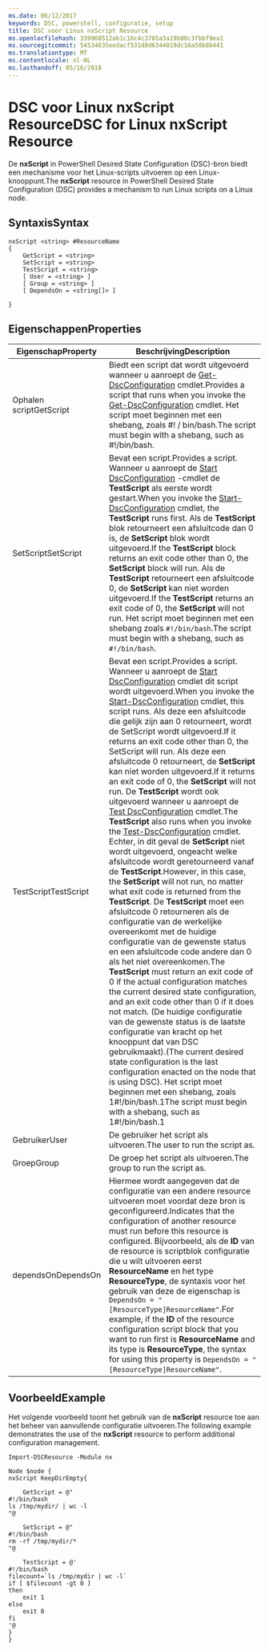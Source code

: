 ```yaml
---
ms.date: 06/12/2017
keywords: DSC, powershell, configuratie, setup
title: DSC voor Linux nxScript Resource
ms.openlocfilehash: 339968512ab1c16c4c3785a3a19b00c3fbbf9ea1
ms.sourcegitcommit: 54534635eedacf531d8d6344019dc16a50b8b441
ms.translationtype: MT
ms.contentlocale: nl-NL
ms.lasthandoff: 05/16/2018
---
```

# <a name="dsc-for-linux-nxscript-resource"></a><span data-ttu-id="0cd76-103">DSC voor Linux nxScript Resource</span><span class="sxs-lookup"><span data-stu-id="0cd76-103">DSC for Linux nxScript Resource</span></span>

<span data-ttu-id="0cd76-104">De **nxScript** in PowerShell Desired State Configuration (DSC)-bron biedt een mechanisme voor het Linux-scripts uitvoeren op een Linux-knooppunt.</span><span class="sxs-lookup"><span data-stu-id="0cd76-104">The **nxScript** resource in PowerShell Desired State Configuration (DSC) provides a mechanism to run Linux scripts on a Linux node.</span></span>

## <a name="syntax"></a><span data-ttu-id="0cd76-105">Syntaxis</span><span class="sxs-lookup"><span data-stu-id="0cd76-105">Syntax</span></span>

```
nxScript <string> #ResourceName
{
    GetScript = <string>
    SetScript = <string>
    TestScript = <string>
    [ User = <string> ]
    [ Group = <string> ]
    [ DependsOn = <string[]> ]

}
```

## <a name="properties"></a><span data-ttu-id="0cd76-106">Eigenschappen</span><span class="sxs-lookup"><span data-stu-id="0cd76-106">Properties</span></span>

|  <span data-ttu-id="0cd76-107">Eigenschap</span><span class="sxs-lookup"><span data-stu-id="0cd76-107">Property</span></span> |  <span data-ttu-id="0cd76-108">Beschrijving</span><span class="sxs-lookup"><span data-stu-id="0cd76-108">Description</span></span> |
|---|---|
| <span data-ttu-id="0cd76-109">Ophalen script</span><span class="sxs-lookup"><span data-stu-id="0cd76-109">GetScript</span></span>| <span data-ttu-id="0cd76-110">Biedt een script dat wordt uitgevoerd wanneer u aanroept de [Get-DscConfiguration](https://technet.microsoft.com/en-us/library/dn521625.aspx) cmdlet.</span><span class="sxs-lookup"><span data-stu-id="0cd76-110">Provides a script that runs when you invoke the [Get-DscConfiguration](https://technet.microsoft.com/en-us/library/dn521625.aspx) cmdlet.</span></span> <span data-ttu-id="0cd76-111">Het script moet beginnen met een shebang, zoals #! / bin/bash.</span><span class="sxs-lookup"><span data-stu-id="0cd76-111">The script must begin with a shebang, such as #!/bin/bash.</span></span>|
| <span data-ttu-id="0cd76-112">SetScript</span><span class="sxs-lookup"><span data-stu-id="0cd76-112">SetScript</span></span>| <span data-ttu-id="0cd76-113">Bevat een script.</span><span class="sxs-lookup"><span data-stu-id="0cd76-113">Provides a script.</span></span> <span data-ttu-id="0cd76-114">Wanneer u aanroept de [Start DscConfiguration](https://technet.microsoft.com/en-us/library/dn521623.aspx) -cmdlet de **TestScript** als eerste wordt gestart.</span><span class="sxs-lookup"><span data-stu-id="0cd76-114">When you invoke the [Start-DscConfiguration](https://technet.microsoft.com/en-us/library/dn521623.aspx) cmdlet, the **TestScript** runs first.</span></span> <span data-ttu-id="0cd76-115">Als de **TestScript** blok retourneert een afsluitcode dan 0 is, de **SetScript** blok wordt uitgevoerd.</span><span class="sxs-lookup"><span data-stu-id="0cd76-115">If the **TestScript** block returns an exit code other than 0, the **SetScript** block will run.</span></span> <span data-ttu-id="0cd76-116">Als de **TestScript** retourneert een afsluitcode 0, de **SetScript** kan niet worden uitgevoerd.</span><span class="sxs-lookup"><span data-stu-id="0cd76-116">If the **TestScript** returns an exit code of 0, the **SetScript** will not run.</span></span> <span data-ttu-id="0cd76-117">Het script moet beginnen met een shebang zoals `#!/bin/bash`.</span><span class="sxs-lookup"><span data-stu-id="0cd76-117">The script must begin with a shebang, such as `#!/bin/bash`.</span></span>|
| <span data-ttu-id="0cd76-118">TestScript</span><span class="sxs-lookup"><span data-stu-id="0cd76-118">TestScript</span></span>| <span data-ttu-id="0cd76-119">Bevat een script.</span><span class="sxs-lookup"><span data-stu-id="0cd76-119">Provides a script.</span></span> <span data-ttu-id="0cd76-120">Wanneer u aanroept de [Start DscConfiguration](https://technet.microsoft.com/en-us/library/dn521623.aspx) cmdlet dit script wordt uitgevoerd.</span><span class="sxs-lookup"><span data-stu-id="0cd76-120">When you invoke the [Start-DscConfiguration](https://technet.microsoft.com/en-us/library/dn521623.aspx) cmdlet, this script runs.</span></span> <span data-ttu-id="0cd76-121">Als deze een afsluitcode die gelijk zijn aan 0 retourneert, wordt de SetScript wordt uitgevoerd.</span><span class="sxs-lookup"><span data-stu-id="0cd76-121">If it returns an exit code other than 0, the SetScript will run.</span></span> <span data-ttu-id="0cd76-122">Als deze een afsluitcode 0 retourneert, de **SetScript** kan niet worden uitgevoerd.</span><span class="sxs-lookup"><span data-stu-id="0cd76-122">If it returns an exit code of 0, the **SetScript** will not run.</span></span> <span data-ttu-id="0cd76-123">De **TestScript** wordt ook uitgevoerd wanneer u aanroept de [Test DscConfiguration](https://technet.microsoft.com/en-us/library/dn407382.aspx) cmdlet.</span><span class="sxs-lookup"><span data-stu-id="0cd76-123">The **TestScript** also runs when you invoke the [Test-DscConfiguration](https://technet.microsoft.com/en-us/library/dn407382.aspx) cmdlet.</span></span> <span data-ttu-id="0cd76-124">Echter, in dit geval de **SetScript** niet wordt uitgevoerd, ongeacht welke afsluitcode wordt geretourneerd vanaf de **TestScript**.</span><span class="sxs-lookup"><span data-stu-id="0cd76-124">However, in this case, the **SetScript** will not run, no matter what exit code is returned from the **TestScript**.</span></span> <span data-ttu-id="0cd76-125">De **TestScript** moet een afsluitcode 0 retourneren als de configuratie van de werkelijke overeenkomt met de huidige configuratie van de gewenste status en een afsluitcode code andere dan 0 als het niet overeenkomen.</span><span class="sxs-lookup"><span data-stu-id="0cd76-125">The **TestScript** must return an exit code of 0 if the actual configuration matches the current desired state configuration, and an exit code other than 0 if it does not match.</span></span> <span data-ttu-id="0cd76-126">(De huidige configuratie van de gewenste status is de laatste configuratie van kracht op het knooppunt dat van DSC gebruikmaakt).</span><span class="sxs-lookup"><span data-stu-id="0cd76-126">(The current desired state configuration is the last configuration enacted on the node that is using DSC).</span></span> <span data-ttu-id="0cd76-127">Het script moet beginnen met een shebang, zoals 1#!/bin/bash.1</span><span class="sxs-lookup"><span data-stu-id="0cd76-127">The script must begin with a shebang, such as 1#!/bin/bash.1</span></span>|
| <span data-ttu-id="0cd76-128">Gebruiker</span><span class="sxs-lookup"><span data-stu-id="0cd76-128">User</span></span>| <span data-ttu-id="0cd76-129">De gebruiker het script als uitvoeren.</span><span class="sxs-lookup"><span data-stu-id="0cd76-129">The user to run the script as.</span></span>|
| <span data-ttu-id="0cd76-130">Groep</span><span class="sxs-lookup"><span data-stu-id="0cd76-130">Group</span></span>| <span data-ttu-id="0cd76-131">De groep het script als uitvoeren.</span><span class="sxs-lookup"><span data-stu-id="0cd76-131">The group to run the script as.</span></span>|
| <span data-ttu-id="0cd76-132">dependsOn</span><span class="sxs-lookup"><span data-stu-id="0cd76-132">DependsOn</span></span> | <span data-ttu-id="0cd76-133">Hiermee wordt aangegeven dat de configuratie van een andere resource uitvoeren moet voordat deze bron is geconfigureerd.</span><span class="sxs-lookup"><span data-stu-id="0cd76-133">Indicates that the configuration of another resource must run before this resource is configured.</span></span> <span data-ttu-id="0cd76-134">Bijvoorbeeld, als de **ID** van de resource is scriptblok configuratie die u wilt uitvoeren eerst **ResourceName** en het type **ResourceType**, de syntaxis voor het gebruik van deze de eigenschap is `DependsOn = "[ResourceType]ResourceName"`.</span><span class="sxs-lookup"><span data-stu-id="0cd76-134">For example, if the **ID** of the resource configuration script block that you want to run first is **ResourceName** and its type is **ResourceType**, the syntax for using this property is `DependsOn = "[ResourceType]ResourceName"`.</span></span>|

## <a name="example"></a><span data-ttu-id="0cd76-135">Voorbeeld</span><span class="sxs-lookup"><span data-stu-id="0cd76-135">Example</span></span>

<span data-ttu-id="0cd76-136">Het volgende voorbeeld toont het gebruik van de **nxScript** resource toe aan het beheer van aanvullende configuratie uitvoeren.</span><span class="sxs-lookup"><span data-stu-id="0cd76-136">The following example demonstrates the use of the **nxScript** resource to perform additional configuration management.</span></span>

```
Import-DSCResource -Module nx

Node $node {
nxScript KeepDirEmpty{

    GetScript = @"
#!/bin/bash
ls /tmp/mydir/ | wc -l
"@

    SetScript = @"
#!/bin/bash
rm -rf /tmp/mydir/*
"@

    TestScript = @'
#!/bin/bash
filecount=`ls /tmp/mydir | wc -l`
if [ $filecount -gt 0 ]
then
    exit 1
else
    exit 0
fi
'@
}
}
```
